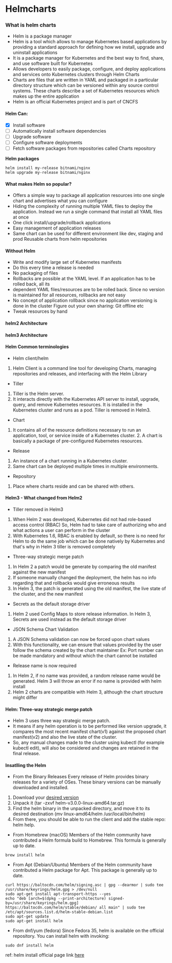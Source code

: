# Helmcharts
### What is helm charts
* Helm is a package manager
* Helm is a tool which allows to manage Kubernetes based applications by providing a standard approach for defining how we install, upgrade and uninstall applications
* It is a package manager for Kubernetes and the best way to find, share, and use software built for Kubernetes
* Allows developers to easily package, configure, and deploy applications and services onto Kubernetes clusters through Helm Charts
* Charts are files that are written in YAML and packaged in a particular directory structure which can be versioned within any source control systems. These charts describe a set of Kubernetes resources which makes up the entire application
* Helm is an official Kubernetes project and is part of CNCFS
#### Helm Can:
- [x] Install software
- [ ] Automatically install software dependencies
- [ ] Upgrade software
- [ ] Configure software deployments
- [ ] Fetch software packages from repositories called Charts repository

**Helm packages**
```helm
helm install my-release bitnami/nginx
helm upgrade my-release bitnami/nginx
```

#### What makes Helm so popular?
* Offers a simple way to package all application resources into one single chart and advertises what you can configure
* Hiding the complexity of running multiple YAML files to deploy the application. Instead we run a single command that install all YAML files at once
* One click install/upgrade/rollback applications
* Easy management of application releases
* Same chart can be used for different environment like dev, staging and prod Reusable charts from helm repositories

#### Without Helm
* Write and modify large set of Kubernetes manifests
* Do this every time a release is needed
* No packaging of files
* Rollbacks are possible at the YAML level. If an application has to be rolled back, all its
* dependent YAML files/resources are to be rolled back. Since no version is maintained for all resources, rollbacks are not easy
* No concept of application rollback since no application versioning is done in the cluster Figure out your own sharing: Git offline etc
* Tweak resources by hand

#### helm2 Architecture

#### helm3 Architecture

#### Helm Common terminologies
* Helm client/helm
1. Helm Client is a command line tool for developing Charts, managing repositories and releases, and interfacing with the Helm Library

* Tiller
1. Tiller is the Helm server.
2. It interacts directly with the Kubernetes API server to install, upgrade, query, and remove Kubernetes resources. It is installed in the Kubernetes cluster and runs as a pod. Tiller is removed in Helm3.

* Chart
1. It contains all of the resource definitions necessary to run an application, tool, or service inside of a Kubernetes cluster. 2. A chart is basically a package of pre-configured Kubernetes resources.

* Release
1. An instance of a chart running in a Kubernetes cluster.
2. Same chart can be deployed multiple times in multiple environments.

* Repository
1. Place where charts reside and can be shared with others.

#### Helm3 - What changed from Helm2
* Tiller removed in Helm3
1. When Helm 2 was developed, Kubernetes did not had role-based access control (RBAC) So, Helm had to take care of authorizing who and what actions a user can perform in the cluster
2. With Kubernetes 1.6, RBAC is enabled by default, so there is no need for Helm to do the same job which can be done natively by Kubernetes and that's why in Helm 3 tiller is removed completely

* Three-way strategic merge patch
1. In Helm 2 a patch would be generate by comparing the old manifest against the new manifest
2. If someone manually changed the deployment, the helm has no info regarding that and rollbacks would give erroneous results
3. In Helm 3, the patch is generated using the old manifest, the live state of the cluster, and the new manifest

* Secrets as the default storage driver
1. Helm 2 used Config Maps to store release information. In Helm 3, Secrets are used instead as the default storage driver

* JSON Schema Chart Validation
1. A JSON Schema validation can now be forced upon chart values
2. With this functionality, we can ensure that values provided by the user follow the schema created by the chart maintainer
Ex: Port number can be made mandatory and without which the chart cannot be installed

* Release name is now required
1. In Helm 2, if no name was provided, a random release name would be generated. Helm 3 will throw an error if no name is provided with helm install
2. Helm 2 charts are compatible with Helm 3, although the chart structure might differ

#### Helm: Three-way strategic merge patch
* Helm 3 uses three way strategic merge patch.
* It means if any helm operation is to be performed like version upgrade, it compares the most recent manifest chart(v1) against the proposed chart manifest(v2) and also the live state of the cluster.
* So, any manual changes made to the cluster using kubectl (for example kubectl edit), will also be considered and changes are retained in the final release.

#### Insatlling the Helm
* From the Binary Releases
Every release of Helm provides binary releases for a variety of OSes. These binary versions can be manually downloaded and installed.
1. Download your [desired version](https://github.com/helm/helm/releases)
2. Unpack it (tar -zxvf helm-v3.0.0-linux-amd64.tar.gz)
3. Find the helm binary in the unpacked directory, and move it to its desired destination (mv linux-amd64/helm /usr/local/bin/helm)
4. From there, you should be able to run the client and add the stable repo: helm help.

* From Homebrew (macOS)
Members of the Helm community have contributed a Helm formula build to Homebrew. This formula is generally up to date.
```
brew install helm
```

* From Apt (Debian/Ubuntu)
Members of the Helm community have contributed a Helm package for Apt. This package is generally up to date.

```
curl https://baltocdn.com/helm/signing.asc | gpg --dearmor | sudo tee /usr/share/keyrings/helm.gpg > /dev/null
sudo apt-get install apt-transport-https --yes
echo "deb [arch=$(dpkg --print-architecture) signed-by=/usr/share/keyrings/helm.gpg] https://baltocdn.com/helm/stable/debian/ all main" | sudo tee /etc/apt/sources.list.d/helm-stable-debian.list
sudo apt-get update
sudo apt-get install helm
```

* From dnf/yum (fedora)
Since Fedora 35, helm is available on the official repository. You can install helm with invoking:
```
sudo dnf install helm
```
ref: helm install official page link [here](https://helm.sh/docs/intro/install/)
